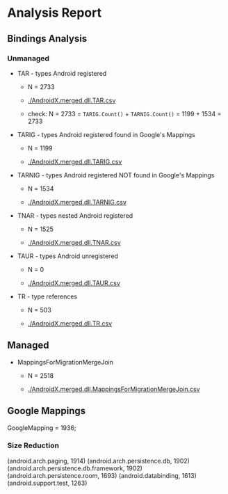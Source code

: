 # Analysis Report

## Bindings Analysis

### Unmanaged 

*   TAR - types Android registered

    *   N = 2733

    *   [./AndroidX.merged.dll.TAR.csv](./AndroidX.merged.dll.TAR.csv)
    
    *   check: N = 2733 = `TARIG.Count()` + `TARNIG.Count()` = 1199 + 1534 = 2733

*   TARIG - types Android registered found in Google's Mappings

    *   N = 1199

    *   [./AndroidX.merged.dll.TARIG.csv](./AndroidX.merged.dll.TARIG.csv)

*   TARNIG - types Android registered NOT found in Google's Mappings

    *   N = 1534

    *   [./AndroidX.merged.dll.TARNIG.csv](./AndroidX.merged.dll.TARNIG.csv)

*   TNAR - types nested Android registered

    *   N = 1525

    *   [./AndroidX.merged.dll.TNAR.csv](./AndroidX.merged.dll.TNAR.csv)
    
*   TAUR - types Android unregistered 
        
    *   N = 0

    *   [./AndroidX.merged.dll.TAUR.csv](./AndroidX.merged.dll.TAUR.csv)
    
*   TR - type references

    *   N = 503

    *   [./AndroidX.merged.dll.TR.csv](./AndroidX.merged.dll.TR.csv)
    
## Managed 

*   MappingsForMigrationMergeJoin

    *   N = 2518

    *   [./AndroidX.merged.dll.MappingsForMigrationMergeJoin.csv](./AndroidX.merged.dll.MappingsForMigrationMergeJoin.csv)
        
    
## Google Mappings

GoogleMapping = 1936;

### Size Reduction

(android.arch.paging, 1914)
(android.arch.persistence.db, 1902)
(android.arch.persistence.db.framework, 1902)
(android.arch.persistence.room, 1693)
(android.databinding, 1613)
(android.support.test, 1263)


